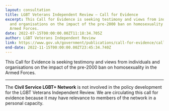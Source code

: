```yaml
---
layout: consultation
title: LGBT Veterans Independent Review – Call for Evidence
excerpt: This Call for Evidence is seeking testimony and views from individuals
  and organisations on the impact of the pre-2000 ban on homosexuality in the
  Armed Forces.
date: 2022-07-15T00:00:00.00ZT11:18:34.705Z
author: LGBT Veterans Independent Review
link: https://www.gov.uk/government/publications/call-for-evidence/call-for-evidence
end-date: 2022-11-15T00:00:00.00ZT23:45:34.740Z
---
```

This Call for Evidence is seeking testimony and views from individuals and organisations on the impact of the pre-2000 ban on homosexuality in the Armed Forces.

- - -

The **Civil Service LGBT+ Network** is not involved in the policy development for the LGBT Veterans Independent Review. We are circulating this call for evidence because it may have relevance to members of the network in a personal capacity.